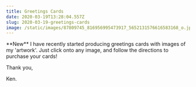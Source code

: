 ```yaml
---
title: Greetings Cards
date: 2020-03-19T13:28:04.557Z
slug: 2020-03-19-greetings-cards
image: /static/images/87809745_816956995473917_5652131576616583168_o.jpg
---
```


\*\*New\*\* I have recently started producing greetings cards with images of my 'artwork'. Just click onto any image, and follow the directions to purchase your cards!

Thank you,

Ken.

